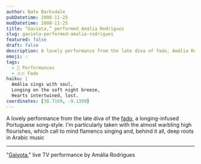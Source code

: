 ```yaml
---
author: Nate Barksdale
pubDatetime: 2008-11-25
modDatetime: 2008-11-25
title: “Gaviota,” performed Amália Rodrigues
slug: gaviota-performed-amalia-rodrigues
featured: false
draft: false
description: A lovely performance from the late diva of fado, Amália Rodrigues, showcasing the longing-infused essence of this Portuguese music style.
emoji: 🎶
tags:
  - 🎤 Performances
  - 🇵🇹 Fado
haiku: |
  Amália sings with soul,  
  Longing on the soft night breeze,  
  Hearts intertwined, lost.
coordinates: [38.7169, -9.1399]
---
```


A lovely performance from the late diva of the [fado](http://en.wikipedia.org/wiki/Fado), a longing-infused Portuguese song-style. I'm particularly taken with the almost warbling high flourishes, which call to mind flamenco singing and, behind it all, deep roots in Arabic music

---

"[Gaivota](http://www.youtube.com/watch?v=bhagDjqN_ww&feature=related)," live TV performance by Amália Rodrigues
